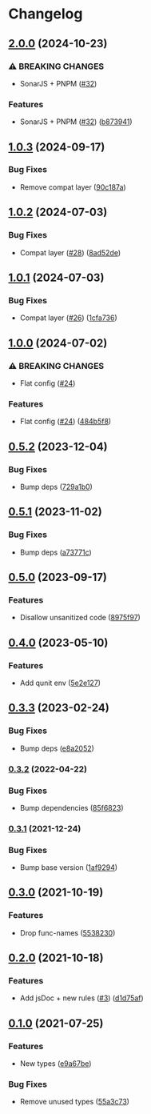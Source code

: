 # Changelog

## [2.0.0](https://github.com/mauriciolauffer/eslint-config-mlauffer-ui5/compare/v1.0.3...v2.0.0) (2024-10-23)


### ⚠ BREAKING CHANGES

* SonarJS + PNPM ([#32](https://github.com/mauriciolauffer/eslint-config-mlauffer-ui5/issues/32))

### Features

* SonarJS + PNPM ([#32](https://github.com/mauriciolauffer/eslint-config-mlauffer-ui5/issues/32)) ([b873941](https://github.com/mauriciolauffer/eslint-config-mlauffer-ui5/commit/b873941bb038d11d39d449cdf81050e22b9fe7e4))

## [1.0.3](https://github.com/mauriciolauffer/eslint-config-mlauffer-ui5/compare/v1.0.2...v1.0.3) (2024-09-17)


### Bug Fixes

* Remove compat layer ([90c187a](https://github.com/mauriciolauffer/eslint-config-mlauffer-ui5/commit/90c187a2f9ca90557ec4978c5f95080b2ac70dc2))

## [1.0.2](https://github.com/mauriciolauffer/eslint-config-mlauffer-ui5/compare/v1.0.1...v1.0.2) (2024-07-03)


### Bug Fixes

* Compat layer ([#28](https://github.com/mauriciolauffer/eslint-config-mlauffer-ui5/issues/28)) ([8ad52de](https://github.com/mauriciolauffer/eslint-config-mlauffer-ui5/commit/8ad52de7016610566d97b6107e2e48863c3ef7f1))

## [1.0.1](https://github.com/mauriciolauffer/eslint-config-mlauffer-ui5/compare/v1.0.0...v1.0.1) (2024-07-03)


### Bug Fixes

* Compat layer ([#26](https://github.com/mauriciolauffer/eslint-config-mlauffer-ui5/issues/26)) ([1cfa736](https://github.com/mauriciolauffer/eslint-config-mlauffer-ui5/commit/1cfa736138657a02d37d6e48d7b96aecb3e5a58f))

## [1.0.0](https://github.com/mauriciolauffer/eslint-config-mlauffer-ui5/compare/v0.5.2...v1.0.0) (2024-07-02)


### ⚠ BREAKING CHANGES

* Flat config ([#24](https://github.com/mauriciolauffer/eslint-config-mlauffer-ui5/issues/24))

### Features

* Flat config ([#24](https://github.com/mauriciolauffer/eslint-config-mlauffer-ui5/issues/24)) ([484b5f8](https://github.com/mauriciolauffer/eslint-config-mlauffer-ui5/commit/484b5f8486305985cfd4ab58f11811bce1c1f129))

## [0.5.2](https://github.com/mauriciolauffer/eslint-config-mlauffer-ui5/compare/v0.5.1...v0.5.2) (2023-12-04)


### Bug Fixes

* Bump deps ([729a1b0](https://github.com/mauriciolauffer/eslint-config-mlauffer-ui5/commit/729a1b0fba00679cd30a580feb423b78a26054fe))

## [0.5.1](https://github.com/mauriciolauffer/eslint-config-mlauffer-ui5/compare/v0.5.0...v0.5.1) (2023-11-02)


### Bug Fixes

* Bump deps ([a73771c](https://github.com/mauriciolauffer/eslint-config-mlauffer-ui5/commit/a73771cc8bc520982f34a02dced405ed16d0ce66))

## [0.5.0](https://github.com/mauriciolauffer/eslint-config-mlauffer-ui5/compare/v0.4.0...v0.5.0) (2023-09-17)


### Features

* Disallow unsanitized code ([8975f97](https://github.com/mauriciolauffer/eslint-config-mlauffer-ui5/commit/8975f97686a36a855192122d4de823d78dc4b564))

## [0.4.0](https://github.com/mauriciolauffer/eslint-config-mlauffer-ui5/compare/v0.3.3...v0.4.0) (2023-05-10)


### Features

* Add qunit env ([5e2e127](https://github.com/mauriciolauffer/eslint-config-mlauffer-ui5/commit/5e2e127d8824f26a0edcbafe06049094fee8fb02))

## [0.3.3](https://github.com/mauriciolauffer/eslint-config-mlauffer-ui5/compare/v0.3.2...v0.3.3) (2023-02-24)


### Bug Fixes

* Bump deps ([e8a2052](https://github.com/mauriciolauffer/eslint-config-mlauffer-ui5/commit/e8a20523d6dd1affb1502703777855b7381094ab))

### [0.3.2](https://github.com/mauriciolauffer/eslint-config-mlauffer-ui5/compare/v0.3.1...v0.3.2) (2022-04-22)


### Bug Fixes

* Bump dependencies ([85f6823](https://github.com/mauriciolauffer/eslint-config-mlauffer-ui5/commit/85f68234011948f43d671e4832f1c82df6b7c780))

### [0.3.1](https://www.github.com/mauriciolauffer/eslint-config-mlauffer-ui5/compare/v0.3.0...v0.3.1) (2021-12-24)


### Bug Fixes

* Bump base version ([1af9294](https://www.github.com/mauriciolauffer/eslint-config-mlauffer-ui5/commit/1af929464c35a4e99993c8a0bdd24cf9b988ae42))

## [0.3.0](https://www.github.com/mauriciolauffer/eslint-config-mlauffer-ui5/compare/v0.2.0...v0.3.0) (2021-10-19)


### Features

* Drop func-names ([5538230](https://www.github.com/mauriciolauffer/eslint-config-mlauffer-ui5/commit/5538230d105556b72cdfdd4636b9d5dddb234aaf))

## [0.2.0](https://www.github.com/mauriciolauffer/eslint-config-mlauffer-ui5/compare/v0.1.0...v0.2.0) (2021-10-18)


### Features

* Add jsDoc + new rules ([#3](https://www.github.com/mauriciolauffer/eslint-config-mlauffer-ui5/issues/3)) ([d1d75af](https://www.github.com/mauriciolauffer/eslint-config-mlauffer-ui5/commit/d1d75af7c85f23fed8531115d96ee63728d96d45))

## [0.1.0](https://www.github.com/mauriciolauffer/eslint-config-mlauffer-ui5/compare/v0.0.2...v0.1.0) (2021-07-25)


### Features

* New types ([e9a67be](https://www.github.com/mauriciolauffer/eslint-config-mlauffer-ui5/commit/e9a67be2aa1f32ffadac93d609518a763811d512))


### Bug Fixes

* Remove unused types ([55a3c73](https://www.github.com/mauriciolauffer/eslint-config-mlauffer-ui5/commit/55a3c736d93e13d2e3fda8417665eaba277c759c))
